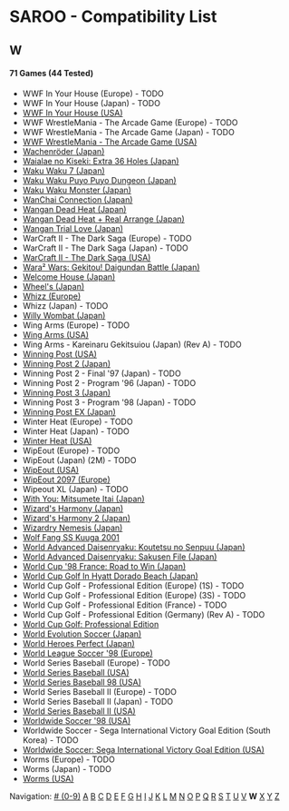 # SAROO - Compatibility List

## W

#### 71 Games (44 Tested)

- WWF In Your House (Europe) - TODO
- WWF In Your House (Japan) - TODO
- [WWF In Your House (USA)](../../../Regions/Retails/USA/T-8126H/01/README.md)
- WWF WrestleMania - The Arcade Game (Europe) - TODO
- WWF WrestleMania - The Arcade Game (Japan) - TODO
- [WWF WrestleMania - The Arcade Game (USA)](../../../Regions/Retails/USA/T-8112H/01/README.md)
- [Wachenröder (Japan)](../../../Regions/Retails/Japan/GS-9183/01/README.md)
- [Waialae no Kiseki: Extra 36 Holes (Japan)](../../../Regions/Retails/Japan/T-11402G/01/README.md)
- [Waku Waku 7 (Japan)](../../../Regions/Retails/Japan/T-1515G/01/README.md)
- [Waku Waku Puyo Puyo Dungeon (Japan)](../../../Regions/Retails/Japan/T-6608G/01/README.md)
- [Waku Waku Monster (Japan)](../../../Regions/Retails/Japan/T-16608G/01/README.md)
- [WanChai Connection (Japan)](../../../Regions/Retails/Japan/GS-9007/01/README.md)
- [Wangan Dead Heat (Japan)](../../../Regions/Retails/Japan/T-9102G/01/README.md)
- [Wangan Dead Heat + Real Arrange (Japan)](../../../Regions/Retails/Japan/T-9103G/01/README.md)
- [Wangan Trial Love (Japan)](../../../Regions/Retails/Japan/T-9110G/01/README.md)
- WarCraft II - The Dark Saga (Europe) - TODO
- WarCraft II - The Dark Saga (Japan) - TODO
- [WarCraft II - The Dark Saga (USA)](../../../Regions/Retails/USA/T-5023H/01/README.md)
- [Wara² Wars: Gekitou! Daigundan Battle (Japan)](../../../Regions/Retails/Japan/T-21507G/01/README.md)
- [Welcome House (Japan)](../../../Regions/Retails/Japan/T-15027G/01/README.md)
- [Wheel's (Japan)](../../../Regions/Retails/Japan/610609201/01/README.md)
- [Whizz (Europe)](../../../Regions/Retails/Europe/T-9515H-50/01/README.md)
- Whizz (Japan) - TODO
- [Willy Wombat (Japan)](../../../Regions/Retails/Japan/T-14306G/01/README.md)
- Wing Arms (Europe) - TODO
- [Wing Arms (USA)](../../../Regions/Retails/USA/MK-81024/01/README.md)
- Wing Arms - Kareinaru Gekitsuiou (Japan) (Rev A) - TODO
- [Winning Post (USA)](../../../Regions/Retails/USA/T-7602H/01/README.md)
- [Winning Post 2 (Japan)](../../../Regions/Retails/Japan/T-7612G/01/README.md)
- Winning Post 2 - Final '97 (Japan) - TODO
- Winning Post 2 - Program '96 (Japan) - TODO
- [Winning Post 3 (Japan)](../../../Regions/Retails/Japan/T-7660G/01/README.md)
- Winning Post 3 - Program '98 (Japan) - TODO
- [Winning Post EX (Japan)](../../../Regions/Retails/Japan/T-7606G/01/README.md)
- Winter Heat (Europe) - TODO
- Winter Heat (Japan) - TODO
- [Winter Heat (USA)](../../../Regions/Retails/USA/MK-81129/01/README.md)
- WipEout (Europe) - TODO
- WipEout (Japan) (2M) - TODO
- [WipEout (USA)](../../../Regions/Retails/USA/T-18601H/01/README.md)
- [WipEout 2097 (Europe)](../../../Regions/Retails/Europe/T-11308H-50/01/README.md)
- Wipeout XL (Japan) - TODO
- [With You: Mitsumete Itai (Japan)](../../../Regions/Retails/Japan/T-20117G/01/README.md)
- [Wizard's Harmony (Japan)](../../../Regions/Retails/Japan/T-22001G/01/README.md)
- [Wizard's Harmony 2 (Japan)](../../../Regions/Retails/Japan/T-22004G/01/README.md)
- [Wizardry Nemesis (Japan)](../../../Regions/Retails/Japan/T-37001G/01/README.md)
- [Wolf Fang SS Kuuga 2001](../../../Regions/Retails/Japan/T-26105G/01/README.md)
- [World Advanced Daisenryaku: Koutetsu no Senpuu (Japan)](../../../Regions/Retails/Japan/GS9025/01/README.md)
- [World Advanced Daisenryaku: Sakusen File (Japan)](../../../Regions/Retails/Japan/GS-9082/01/README.md)
- [World Cup '98 France: Road to Win (Japan)](../../../Regions/Retails/Japan/GS-9196/01/README.md)
- [World Cup Golf In Hyatt Dorado Beach (Japan)](../../../Regions/Retails/Japan/T-7301G/01/README.md)
- World Cup Golf - Professional Edition (Europe) (1S) - TODO
- World Cup Golf - Professional Edition (Europe) (3S) - TODO
- World Cup Golf - Professional Edition (France) - TODO
- World Cup Golf - Professional Edition (Germany) (Rev A) - TODO
- [World Cup Golf: Professional Edition](../../../Regions/Retails/USA/T-7903H/01/README.md)
- [World Evolution Soccer (Japan)](../../../Regions/Retails/Japan/T-2002G/01/README.md)
- [World Heroes Perfect (Japan)](../../../Regions/Retails/Japan/T-3103G/01/README.md)
- [World League Soccer '98 (Europe)](../../../Regions/Retails/Europe/MK-81181/01/README.md)
- World Series Baseball (Europe) - TODO
- [World Series Baseball (USA)](../../../Regions/Retails/USA/MK-81109/01/README.md)
- [World Series Baseball 98 (USA)](../../../Regions/Retails/USA/MK-81127/01/README.md)
- World Series Baseball II (Europe) - TODO
- World Series Baseball II (Japan) - TODO
- [World Series Baseball II (USA)](../../../Regions/Retails/USA/MK-81113/01/README.md)
- [Worldwide Soccer '98 (USA)](../../../Regions/Retails/USA/MK-81123/01/README.md)
- Worldwide Soccer - Sega International Victory Goal Edition (South Korea) - TODO
- [Worldwide Soccer: Sega International Victory Goal Edition (USA)](../../../Regions/Retails/USA/MK-81105/01/README.md)
- Worms (Europe) - TODO
- Worms (Japan) - TODO
- [Worms (USA)](../../../Regions/Retails/USA/T-16403H/01/README.md)

Navigation:
[# (0-9)](./09.md) [A](./A.md) [B](./B.md) [C](./C.md) [D](./D.md) [E](./E.md) [F](./F.md) [G](./G.md) [H](./H.md) [I](./I.md) [J](./J.md) [K](./K.md) [L](./L.md) [M](./M.md) [N](./N.md) [O](./O.md) [P](./P.md) [Q](./Q.md) [R](./R.md) [S](./S.md) [T](./T.md) [U](./U.md) [V](./V.md) **W** [X](./X.md) [Y](./Y.md) [Z](./Z.md)
